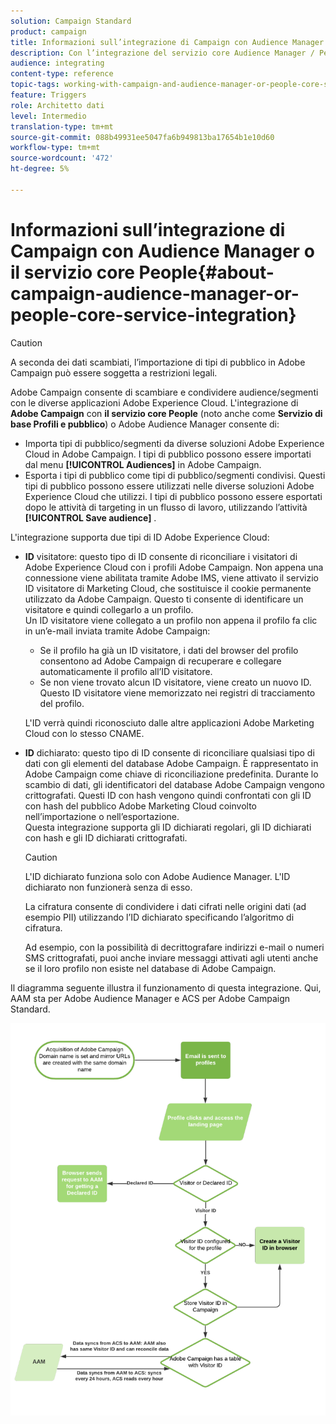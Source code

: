 ```yaml
---
solution: Campaign Standard
product: campaign
title: Informazioni sull’integrazione di Campaign con Audience Manager o il servizio core People
description: Con l’integrazione del servizio core Audience Manager / Persone, puoi condividere tipi di pubblico o segmenti all’interno delle diverse soluzioni Adobe Experience Cloud.
audience: integrating
content-type: reference
topic-tags: working-with-campaign-and-audience-manager-or-people-core-service
feature: Triggers
role: Architetto dati
level: Intermedio
translation-type: tm+mt
source-git-commit: 088b49931ee5047fa6b949813ba17654b1e10d60
workflow-type: tm+mt
source-wordcount: '472'
ht-degree: 5%

---
```



# Informazioni sull’integrazione di Campaign con Audience Manager o il servizio core People{#about-campaign-audience-manager-or-people-core-service-integration}

>[!CAUTION]
>
>A seconda dei dati scambiati, l’importazione di tipi di pubblico in Adobe Campaign può essere soggetta a restrizioni legali.

Adobe Campaign consente di scambiare e condividere audience/segmenti con le diverse applicazioni Adobe Experience Cloud. L&#39;integrazione di **Adobe Campaign** con **il servizio core People** (noto anche come **Servizio di base Profili e pubblico**) o Adobe Audience Manager consente di:

* Importa tipi di pubblico/segmenti da diverse soluzioni Adobe Experience Cloud in Adobe Campaign. I tipi di pubblico possono essere importati dal menu **[!UICONTROL Audiences]** in Adobe Campaign.
* Esporta i tipi di pubblico come tipi di pubblico/segmenti condivisi. Questi tipi di pubblico possono essere utilizzati nelle diverse soluzioni Adobe Experience Cloud che utilizzi. I tipi di pubblico possono essere esportati dopo le attività di targeting in un flusso di lavoro, utilizzando l’attività **[!UICONTROL Save audience]** .

L&#39;integrazione supporta due tipi di ID Adobe Experience Cloud:

* **ID** visitatore: questo tipo di ID consente di riconciliare i visitatori di Adobe Experience Cloud con i profili Adobe Campaign. Non appena una connessione viene abilitata tramite Adobe IMS, viene attivato il servizio ID visitatore di Marketing Cloud, che sostituisce il cookie permanente utilizzato da Adobe Campaign. Questo ti consente di identificare un visitatore e quindi collegarlo a un profilo.
   <br>Un ID visitatore viene collegato a un profilo non appena il profilo fa clic in un’e-mail inviata tramite Adobe Campaign:
   * Se il profilo ha già un ID visitatore, i dati del browser del profilo consentono ad Adobe Campaign di recuperare e collegare automaticamente il profilo all’ID visitatore.
   * Se non viene trovato alcun ID visitatore, viene creato un nuovo ID. Questo ID visitatore viene memorizzato nei registri di tracciamento del profilo.

   L&#39;ID verrà quindi riconosciuto dalle altre applicazioni Adobe Marketing Cloud con lo stesso CNAME.

* **ID** dichiarato: questo tipo di ID consente di riconciliare qualsiasi tipo di dati con gli elementi del database Adobe Campaign. È rappresentato in Adobe Campaign come chiave di riconciliazione predefinita. Durante lo scambio di dati, gli identificatori del database Adobe Campaign vengono crittografati. Questi ID con hash vengono quindi confrontati con gli ID con hash del pubblico Adobe Marketing Cloud coinvolto nell’importazione o nell’esportazione.
   <br>Questa integrazione supporta gli ID dichiarati regolari, gli ID dichiarati con hash e gli ID dichiarati crittografati.

   >[!CAUTION]
   >
   >L&#39;ID dichiarato funziona solo con Adobe Audience Manager. L&#39;ID dichiarato non funzionerà senza di esso.

   La cifratura consente di condividere i dati cifrati nelle origini dati (ad esempio PII) utilizzando l’ID dichiarato specificando l’algoritmo di cifratura.

   Ad esempio, con la possibilità di decrittografare indirizzi e-mail o numeri SMS crittografati, puoi anche inviare messaggi attivati agli utenti anche se il loro profilo non esiste nel database di Adobe Campaign.

Il diagramma seguente illustra il funzionamento di questa integrazione. Qui, AAM sta per Adobe Audience Manager e ACS per Adobe Campaign Standard.

![](assets/aam_diagram.png)